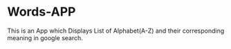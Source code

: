# Words-APP
This is an App  which Displays List of Alphabet(A-Z) and their corresponding meaning in google search. 
